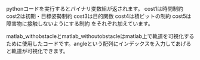 pythonコードを実行するとバイナリ変数組が返されます。
cost1は時間制約
cost2は初期・目標姿勢制約
cost3は目的関数
cost4は積ビットの制約
cost5は障害物に接触しないようにする制約
をそれぞれ加えています。

matlab_withobstacleとmatlab_withoutobstacleはmatlab上で軌道を可視化するために使用したコードです。angleという配列にインデックスを入力してあげると軌道が可視化できます。
